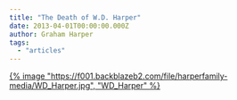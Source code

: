 ```yaml
---
title: "The Death of W.D. Harper"
date: 2013-04-01T00:00:00.000Z
author: Graham Harper
tags:
  - "articles"
---
```


[{% image "https://f001.backblazeb2.com/file/harperfamily-media/WD_Harper.jpg", "WD_Harper" %}](https://f001.backblazeb2.com/file/harperfamily-media/WD_Harper.jpg)
